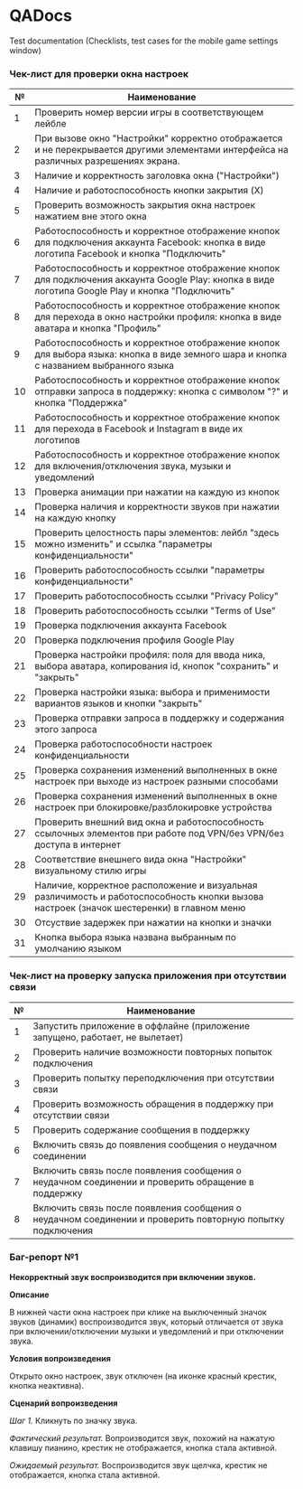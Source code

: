 # QADocs
 Test documentation (Checklists, test cases for the mobile game settings window)


### Чек-лист для проверки окна настроек

| №  | Наименование |
|----|--------------|
| 1  | Проверить номер версии игры в соответствующем лейбле |
| 2  | При вызове окно "Настройки" корректно отображается и не перекрывается другими элементами интерфейса на различных разрешениях экрана. |
| 3  | Наличие и корректность заголовка окна ("Настройки") |
| 4  | Наличие и работоспособность кнопки закрытия (X) |
| 5  | Проверить возможность закрытия окна настроек нажатием вне этого окна |
| 6  | Работоспособность и корректное отображение кнопок для подключения аккаунта Facebook: кнопка в виде логотипа Facebook и кнопка "Подключить" |
| 7  | Работоспособность и корректное отображение кнопок для подключения аккаунта Google Play: кнопка в виде логотипа Google Play и кнопка "Подключить" |
| 8  | Работоспособность и корректное отображение кнопок для перехода в окно настройки профиля: кнопка в виде аватара и кнопка "Профиль" |
| 9  | Работоспособность и корректное отображение кнопок для выбора языка: кнопка в виде земного шара и кнопка с названием выбранного языка |
| 10 | Работоспособность и корректное отображение кнопок отправки запроса в поддержку: кнопка с символом "?" и кнопка "Поддержка" |
| 11 | Работоспособность и корректное отображение кнопок для перехода в Facebook и Instagram в виде их логотипов |
| 12 | Работоспособность и корректное отображение кнопок для включения/отключения звука, музыки и уведомлений |
| 13 | Проверка анимации при нажатии на каждую из кнопок |
| 14 | Проверка наличия и корректности звуков при нажатии на каждую кнопку |
| 15 | Проверить целостность пары элементов: лейбл "здесь можно изменить" и ссылка "параметры конфиденциальности" |
| 16 | Проверить работоспособность ссылки "параметры конфиденциальности" |
| 17 | Проверить работоспособность ссылки "Privacy Policy" |
| 18 | Проверить работоспособность ссылки "Terms of Use" |
| 19 | Проверка подключения аккаунта Facebook |
| 20 | Проверка подключения профиля Google Play |
| 21 | Проверка настройки профиля: поля для ввода ника, выбора аватара, копирования id, кнопок "сохранить" и "закрыть" |
| 22 | Проверка настройки языка: выбора и применимости вариантов языков и кнопки "закрыть" |
| 23 | Проверка отправки запроса в поддержку и содержания этого запроса |
| 24 | Проверка работоспособности настроек конфиденциальности |
| 25 | Проверка сохранения изменений выполненных в окне настроек при выходе из настроек разными способами |
| 26 | Проверка сохранения изменений выполненных в окне настроек при блокировке/разблокировке устройства |
| 27 | Проверить внешний вид окна и работоспособность ссылочных элементов при работе под VPN/без VPN/без доступа в интернет |
| 28 |	Соответствие внешнего вида окна "Настройки" визуальному стилю игры |
| 29 |	Наличие, корректное расположение и визуальная различимость и работоспособность кнопки вызова настроек (значок шестеренки) в главном меню |
| 30 |	Отсуствие задержек при нажатии на кнопки и значки |
| 31 |	Кнопка выбора языка названа выбранным по умолчанию языком |

### Чек-лист на проверку запуска приложения при отсутствии связи
|№|	Наименование|
|----|--------------|
|1|	Запустить приложение в оффлайне (приложение запущено, работает, не вылетает)|
|2|	Проверить наличие возможности повторных попыток подключения|
|3|	Проверить попытку переподключения при отсутствии связи|
|4|	Проверить возможность обращения в поддержку при отсутствии связи|
|5|	Проверить содержание сообщения в поддержку|
|6|	Включить связь до появления сообщения о неудачном соединении|
|7|	Включить связь после появления сообщения о неудачном соединении и проверить обращение в поддержку|
|8|	Включить связь после появления сообщения о неудачном соединении и проверить повторную попытку подключения|

### Баг-репорт №1

**Некорректный звук воспроизводится при включении звуков.**

**Описание**

В нижней части окна настроек при клике на выключенный значок звуков (динамик) воспроизводится звук, который отличается от звука 
при включении/отключении музыки и уведомлений и при отключении звука.

**Условия вопроизведения**

Открыто окно настроек, звук отключен (на иконке красный крестик, кнопка неактивна).

**Сценарий вопроизведения**

*Шаг 1.* Кликнуть по значку звука.

*Фактический результат.* Вопроизводится звук, похожий на нажатую клавишу пианино,  крестик не отображается, кнопка стала активной.

*Ожидаемый результат.*  Воспроизводится звук щелчка,  крестик не отображается, кнопка стала активной.


